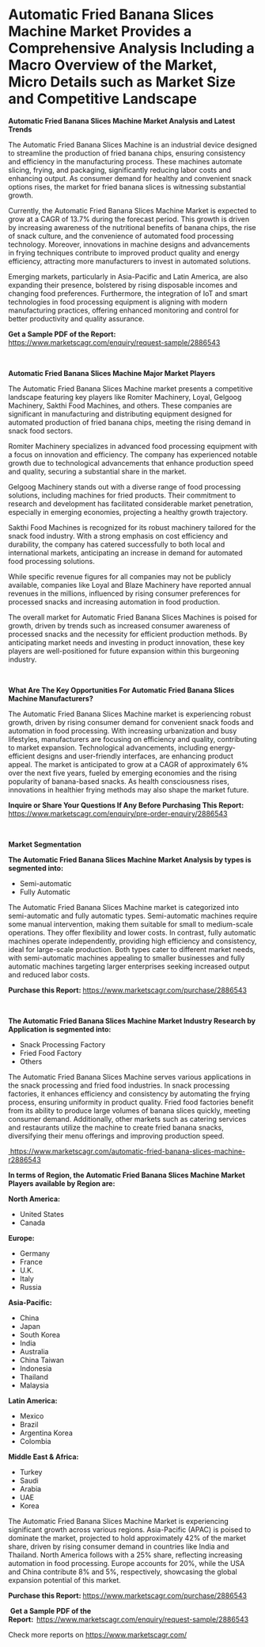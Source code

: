 <p><h1>Automatic Fried Banana Slices Machine Market Provides a Comprehensive Analysis Including a Macro Overview of the Market, Micro Details such as Market Size and Competitive Landscape</h1></p><p><strong>Automatic Fried Banana Slices Machine Market Analysis and Latest Trends</strong></p>
<p><p>The Automatic Fried Banana Slices Machine is an industrial device designed to streamline the production of fried banana chips, ensuring consistency and efficiency in the manufacturing process. These machines automate slicing, frying, and packaging, significantly reducing labor costs and enhancing output. As consumer demand for healthy and convenient snack options rises, the market for fried banana slices is witnessing substantial growth. </p><p>Currently, the Automatic Fried Banana Slices Machine Market is expected to grow at a CAGR of 13.7% during the forecast period. This growth is driven by increasing awareness of the nutritional benefits of banana chips, the rise of snack culture, and the convenience of automated food processing technology. Moreover, innovations in machine designs and advancements in frying techniques contribute to improved product quality and energy efficiency, attracting more manufacturers to invest in automated solutions. </p><p>Emerging markets, particularly in Asia-Pacific and Latin America, are also expanding their presence, bolstered by rising disposable incomes and changing food preferences. Furthermore, the integration of IoT and smart technologies in food processing equipment is aligning with modern manufacturing practices, offering enhanced monitoring and control for better productivity and quality assurance.</p></p>
<p><strong>Get a Sample PDF of the Report:&nbsp;</strong> <a href="https://www.marketscagr.com/enquiry/request-sample/2886543?utm_campaign=3195&utm_medium=2&utm_source=Github&utm_content=ia&utm_term=13032025&utm_id=automatic-fried-banana-slices-machine">https://www.marketscagr.com/enquiry/request-sample/2886543</a></p>
<p>&nbsp;</p>
<p><strong>Automatic Fried Banana Slices Machine Major Market Players</strong></p>
<p><p>The Automatic Fried Banana Slices Machine market presents a competitive landscape featuring key players like Romiter Machinery, Loyal, Gelgoog Machinery, Sakthi Food Machines, and others. These companies are significant in manufacturing and distributing equipment designed for automated production of fried banana chips, meeting the rising demand in snack food sectors.</p><p>Romiter Machinery specializes in advanced food processing equipment with a focus on innovation and efficiency. The company has experienced notable growth due to technological advancements that enhance production speed and quality, securing a substantial share in the market.</p><p>Gelgoog Machinery stands out with a diverse range of food processing solutions, including machines for fried products. Their commitment to research and development has facilitated considerable market penetration, especially in emerging economies, projecting a healthy growth trajectory.</p><p>Sakthi Food Machines is recognized for its robust machinery tailored for the snack food industry. With a strong emphasis on cost efficiency and durability, the company has catered successfully to both local and international markets, anticipating an increase in demand for automated food processing solutions.</p><p>While specific revenue figures for all companies may not be publicly available, companies like Loyal and Blaze Machinery have reported annual revenues in the millions, influenced by rising consumer preferences for processed snacks and increasing automation in food production.</p><p>The overall market for Automatic Fried Banana Slices Machines is poised for growth, driven by trends such as increased consumer awareness of processed snacks and the necessity for efficient production methods. By anticipating market needs and investing in product innovation, these key players are well-positioned for future expansion within this burgeoning industry.</p></p>
<p>&nbsp;</p>
<p><strong>What Are The Key Opportunities For Automatic Fried Banana Slices Machine Manufacturers?</strong></p>
<p><p>The Automatic Fried Banana Slices Machine market is experiencing robust growth, driven by rising consumer demand for convenient snack foods and automation in food processing. With increasing urbanization and busy lifestyles, manufacturers are focusing on efficiency and quality, contributing to market expansion. Technological advancements, including energy-efficient designs and user-friendly interfaces, are enhancing product appeal. The market is anticipated to grow at a CAGR of approximately 6% over the next five years, fueled by emerging economies and the rising popularity of banana-based snacks. As health consciousness rises, innovations in healthier frying methods may also shape the market future.</p></p>
<p><strong>Inquire or Share Your Questions If Any Before Purchasing This Report:</strong> <a href="https://www.marketscagr.com/enquiry/pre-order-enquiry/2886543?utm_campaign=3195&utm_medium=2&utm_source=Github&utm_content=ia&utm_term=13032025&utm_id=automatic-fried-banana-slices-machine">https://www.marketscagr.com/enquiry/pre-order-enquiry/2886543</a></p>
<p>&nbsp;</p>
<p><strong>Market Segmentation</strong></p>
<p><strong>The Automatic Fried Banana Slices Machine Market Analysis by types is segmented into:</strong></p>
<p><ul><li>Semi-automatic</li><li>Fully Automatic</li></ul></p>
<p><p>The Automatic Fried Banana Slices Machine market is categorized into semi-automatic and fully automatic types. Semi-automatic machines require some manual intervention, making them suitable for small to medium-scale operations. They offer flexibility and lower costs. In contrast, fully automatic machines operate independently, providing high efficiency and consistency, ideal for large-scale production. Both types cater to different market needs, with semi-automatic machines appealing to smaller businesses and fully automatic machines targeting larger enterprises seeking increased output and reduced labor costs.</p></p>
<p><strong>Purchase this Report:&nbsp;</strong><a href="https://www.marketscagr.com/purchase/2886543?utm_campaign=3195&utm_medium=2&utm_source=Github&utm_content=ia&utm_term=13032025&utm_id=automatic-fried-banana-slices-machine">https://www.marketscagr.com/purchase/2886543</a></p>
<p>&nbsp;</p>
<p><strong>The Automatic Fried Banana Slices Machine Market Industry Research by Application is segmented into:</strong></p>
<p><ul><li>Snack Processing Factory</li><li>Fried Food Factory</li><li>Others</li></ul></p>
<p><p>The Automatic Fried Banana Slices Machine serves various applications in the snack processing and fried food industries. In snack processing factories, it enhances efficiency and consistency by automating the frying process, ensuring uniformity in product quality. Fried food factories benefit from its ability to produce large volumes of banana slices quickly, meeting consumer demand. Additionally, other markets such as catering services and restaurants utilize the machine to create fried banana snacks, diversifying their menu offerings and improving production speed.</p></p>
<p><a href="https://www.marketscagr.com/automatic-fried-banana-slices-machine-r2886543?utm_campaign=3195&utm_medium=2&utm_source=Github&utm_content=ia&utm_term=13032025&utm_id=automatic-fried-banana-slices-machine">&nbsp;https://www.marketscagr.com/automatic-fried-banana-slices-machine-r2886543</a></p>
<p><strong>In terms of Region, the Automatic Fried Banana Slices Machine Market Players available by Region are:</strong></p>
<p>
    <p> <strong> North America: </strong>
        <ul>
            <li>United States</li>
            <li>Canada</li>
        </ul>
        </p> 
    <p> <strong> Europe: </strong>
        <ul>
            <li>Germany</li>
            <li>France</li>
            <li>U.K.</li>
            <li>Italy</li>
            <li>Russia</li>
        </ul>
        </p> 
    <p> <strong> Asia-Pacific: </strong>
        <ul>
            <li>China</li>
            <li>Japan</li>
            <li>South Korea</li>
            <li>India</li>
            <li>Australia</li>
            <li>China Taiwan</li>
            <li>Indonesia</li>
            <li>Thailand</li>
            <li>Malaysia</li>
        </ul>
        </p> 
    <p> <strong> Latin America: </strong>
        <ul>
            <li>Mexico</li>
            <li>Brazil</li>
            <li>Argentina Korea</li>
            <li>Colombia</li>
        </ul>
        </p> 
    <p> <strong> Middle East & Africa: </strong>
        <ul>
            <li>Turkey</li>
            <li>Saudi</li>
            <li>Arabia</li>
            <li>UAE</li>
            <li>Korea</li>
        </ul>
    </p>
    </p>
<p><p>The Automatic Fried Banana Slices Machine Market is experiencing significant growth across various regions. Asia-Pacific (APAC) is poised to dominate the market, projected to hold approximately 42% of the market share, driven by rising consumer demand in countries like India and Thailand. North America follows with a 25% share, reflecting increasing automation in food processing. Europe accounts for 20%, while the USA and China contribute 8% and 5%, respectively, showcasing the global expansion potential of this market.</p></p>
<p><strong>Purchase this Report: </strong><a href="https://www.marketscagr.com/purchase/2886543?utm_campaign=3195&utm_medium=2&utm_source=Github&utm_content=ia&utm_term=13032025&utm_id=automatic-fried-banana-slices-machine">https://www.marketscagr.com/purchase/2886543</a></p>
<p>&nbsp;<strong>Get a Sample PDF of the Report:&nbsp;&nbsp;</strong><a href="https://www.marketscagr.com/enquiry/request-sample/2886543?utm_campaign=3195&utm_medium=2&utm_source=Github&utm_content=ia&utm_term=13032025&utm_id=automatic-fried-banana-slices-machine">https://www.marketscagr.com/enquiry/request-sample/2886543</a></p>
<p><strong></strong></p>
<p>Check more reports on <a href="https://www.marketscagr.com/?utm_campaign=3195&utm_medium=2&utm_source=Github&utm_content=ia&utm_term=13032025&utm_id=automatic-fried-banana-slices-machine">https://www.marketscagr.com/</a></p>